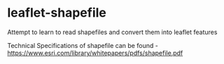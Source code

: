 # leaflet-shapefile
Attempt to learn to read shapefiles and convert them into leaflet features

Technical Specifications of shapefile can be found - https://www.esri.com/library/whitepapers/pdfs/shapefile.pdf
